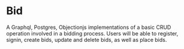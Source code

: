 # Bid
A Graphql, Postgres, Objectionjs implementations of a basic CRUD operation involved in a bidding process. Users will be able to register, signin, create bids, update and delete bids, as well as place bids.
